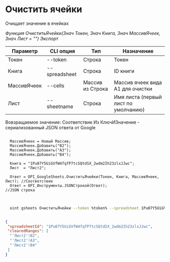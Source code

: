 ﻿---
sidebar_position: 2
---

# Очистить ячейки
 Очищает значение в ячейках


*Функция ОчиститьЯчейки(Знач Токен, Знач Книга, Знач МассивЯчеек, Знач Лист = "") Экспорт*

  | Параметр | CLI опция | Тип | Назначение |
  |-|-|-|-|
  | Токен | --token | Строка | Токен |
  | Книга | --spreadsheet | Строка | ID книги |
  | МассивЯчеек | --cells | Массив из Строка | Массив ячеек вида А1 для очистки |
  | Лист | --sheetname | Строка | Имя листа (первый лист по умолчанию) |

  
  Вовзращаемое значение:   Соответствие Из КлючИЗначение - сериализованный JSON ответа от Google

```bsl title="Пример кода"

  МассивЯчеек = Новый Массив;
  МассивЯчеек.Добавить("B2");
  МассивЯчеек.Добавить("A3");
  МассивЯчеек.Добавить("B4");

  Книга = "1Pu07Y5UiGVfW4fqfP7tcSQtdSX_2wdm2Ih23zlxJJwc";
  Лист  = "Лист2";

  Ответ = OPI_GoogleSheets.ОчиститьЯчейки(Токен, Книга, МассивЯчеек, Лист); //Соответствие
  Ответ = OPI_Инструменты.JSONСтрокой(Ответ);                               //JSON строка
	
```

```sh title="Пример команд CLI"
    
  oint gsheets ОчиститьЯчейки --token %token% --spreadsheet 1Pu07Y5UiGVfW4fqfP7tcSQtdSX_2wdm2Ih23zlxJJwc --cells "['B2','A3','B4']" --sheetname Лист2

```


```json title="Результат"

{
 "spreadsheetId": "1Pu07Y5UiGVfW4fqfP7tcSQtdSX_2wdm2Ih23zlxJJwc",
 "clearedRanges": [
  "'Лист2'!B2",
  "'Лист2'!A3",
  "'Лист2'!B4"
 ]
}

```

